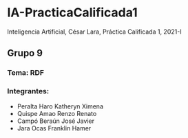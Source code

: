 # IA-PracticaCalificada1
Inteligencia Artificial, César Lara, Práctica Calificada 1, 2021-I
## Grupo 9
### Tema: RDF
### Integrantes:
+ Peralta Haro Katheryn Ximena
+ Quispe Amao Renzo Renato
+ Campó Beraún José Javier
+ Jara Ocas Franklin Hamer
